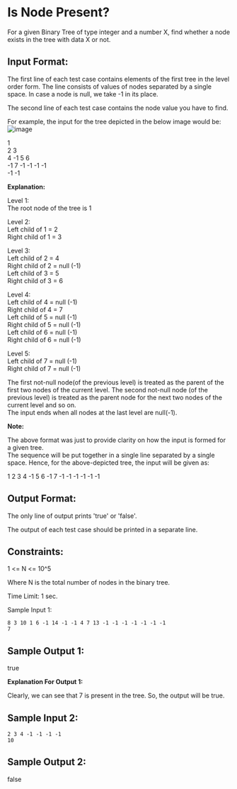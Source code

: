 # Is Node Present?

For a given Binary Tree of type integer and a number X, find whether a node exists in the tree with data X or not.  
## Input Format:

The first line of each test case contains elements of the first tree in the level order form. The line consists of values of nodes separated by a single space. In case a node is null, we take -1 in its place.  

The second line of each test case contains the node value you have to find.  


For example, the input for the tree depicted in the below image would be:  
![image](https://github.com/agrawalmalav/DSA/assets/51107910/f422dafc-ff6e-4710-8a90-9c8c0e669f49)


  
1  
2 3  
4 -1 5 6  
-1 7 -1 -1 -1 -1  
-1 -1  

**Explanation:**
  
Level 1:  
The root node of the tree is 1  
  
Level 2:  
Left child of 1 = 2  
Right child of 1 = 3  
  
Level 3:  
Left child of 2 = 4  
Right child of 2 = null (-1)  
Left child of 3 = 5  
Right child of 3 = 6  
  
Level 4:  
Left child of 4 = null (-1)  
Right child of 4 = 7  
Left child of 5 = null (-1)  
Right child of 5 = null (-1)  
Left child of 6 = null (-1)  
Right child of 6 = null (-1)  
  
Level 5:  
Left child of 7 = null (-1)  
Right child of 7 = null (-1)  

The first not-null node(of the previous level) is treated as the parent of the first two nodes of the current level. The second not-null node (of the previous level) is treated as the parent node for the next two nodes of the current level and so on.  
The input ends when all nodes at the last level are null(-1).  

**Note:**

The above format was just to provide clarity on how the input is formed for a given tree.  
The sequence will be put together in a single line separated by a single space. Hence, for the above-depicted tree, the input will be given as:  

1 2 3 4 -1 5 6 -1 7 -1 -1 -1 -1 -1 -1  

## Output Format:

The only line of output prints 'true' or 'false'.  

The output of each test case should be printed in a separate line.  


## Constraints:

1 <= N <= 10^5  

Where N is the total number of nodes in the binary tree.  

Time Limit: 1 sec.  

Sample Input 1:  
```
8 3 10 1 6 -1 14 -1 -1 4 7 13 -1 -1 -1 -1 -1 -1 -1 
7
```
## Sample Output 1:

true  
  
**Explanation For Output 1:**

Clearly, we can see that 7 is present in the tree. So, the output will be true.  
  
## Sample Input 2:
```
2 3 4 -1 -1 -1 -1
10
```
## Sample Output 2:

false  

